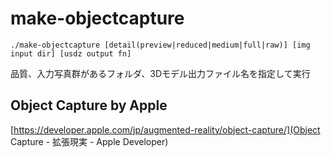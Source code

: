# make-objectcapture
 
```
./make-objectcapture [detail(preview|reduced|medium|full|raw)] [img input dir] [usdz output fn]
```
品質、入力写真群があるフォルダ、3Dモデル出力ファイル名を指定して実行

## Object Capture by Apple

[https://developer.apple.com/jp/augmented-reality/object-capture/](Object Capture - 拡張現実 - Apple Developer)
